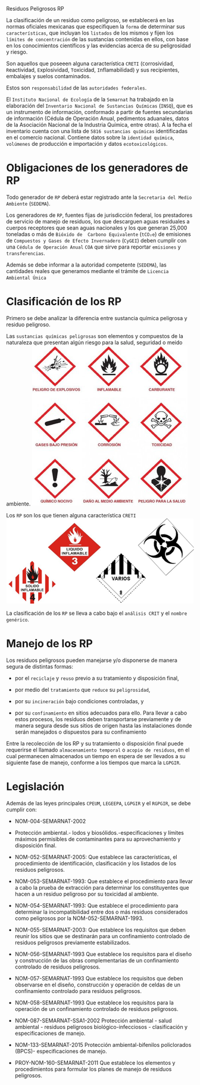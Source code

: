 Residuos Peligrosos RP

La clasificación de un residuo como peligroso, se establecerá en las normas oficiales  mexicanas que especifiquen la `forma` de determinar sus `características`, que incluyan los `listados` de los mismos y  fijen los `límites de concentración` de las sustancias contenidas en ellos, con base en los conocimientos científicos y  las evidencias acerca de su peligrosidad y riesgo.

Son aquellos que poseeen alguna característica `CRETI` (`C`orrosividad, `R`eactividad, `E`xplosividad, `T`oxicidad, `I`nflamabilidad) y sus recipientes, embalajes y suelos contaminados.

Estos son `responsabilidad` de las `autoridades federales`.

El `Instituto Nacional de Ecología` de la `Semarnat` ha trabajado en la elaboración  del `Inventario Nacional de Sustancias Químicas` (`INSQ`), que es un instrumento de información, conformado a partir de fuentes secundarias de información (Cédula de Operación Anual, pedimentos  aduanales, datos de la Asociación Nacional de la Industria Química, entre  otras). A la fecha el inventario cuenta con una lista de `5816 sustancias químicas` identificadas en el comercio nacional. Contiene datos sobre la `identidad química`, `volúmenes` de producción e importación y datos `ecotoxicológicos`.

# Obligaciones de los generadores de RP

Todo generador de `RP` deberá estar registrado ante la `Secretaria del Medio Ambiente` (`SEDEMA`).

Los generadores de `RP`, fuentes fijas de jurisdicción federal, los prestadores de servicio de manejo de residuos, los que descarguen  aguas residuales a cuerpos receptores que  sean aguas nacionales y los que generan  25,000 toneladas o más de `Bióxido de  Carbono Equivalente` (`tCO₂e`) de emisiones de `Compuestos y Gases de Efecto Invernadero` (`CyGEI`) deben cumplir con una `Cédula de Operación Anual` `COA` que sirve para reportar `emisiones` y `transferencias`.

Además se debe informar a la autoridad competente (`SEDEMA`), las cantidades reales que generamos mediante el trámite de `Licencia Ambiental Única`

# Clasificación de los RP
Primero se debe analizar la diferencia entre sustancia química peligrosa y residuo peligroso.

Las `sustancias químicas peligrosas` son elementos y compuestos de la naturaleza que presentan algún riesgo para la salud, seguridad o meido ambiente.
![7771b92fd49dead9b118cf3ad041d4f9.png](../../../img/fafc93190cc241589422ce3bdb156fb1.png)

Los `RP` son los que tienen alguna característica `CRETI`
![6c7b86a410acb352c8557ff4c8d3fc0a.png](../../../img/31b79cef792f48599036e6e0f7f4a349.png)

La clasificación de los `RP` se lleva a cabo bajo el `análisis CRIT` y el `nombre genérico`.

# Manejo de los RP
Los residuos peligrosos pueden manejarse y/o disponerse de manera segura  de distintas formas:

* por el `reciclaje` y `reuso` previo a su tratamiento y disposición final,

* por medio del `tratamiento` que `reduce` su `peligrosidad`,

* por su `incineración` bajo condiciones controladas, y

* por su `confinamiento` en sitios adecuados para ello. Para llevar a cabo estos  procesos, los residuos deben transportarse previamente y de manera segura  desde sus sitios de origen hasta las instalaciones donde serán manejados o  dispuestos para su confinamiento

Entre la recolección  de los RP y su tratamiento o  disposición final puede requerirse el llamado  `almacenamiento temporal` o `acopio de residuos`, en el  cual permanecen almacenados un tiempo en espera de  ser llevados a su siguiente fase de manejo, conforme a los  tiempos que marca la `LGPGIR`.

# Legislación
Además de las leyes principales `CPEUM`, `LEGEEPA`, `LGPGIR` y el `RGPGIR`, se debe cumplir con:

* NOM-004-SEMARNAT-2002

* Protección ambiental.- lodos y biosólidos.-especificaciones y límites máximos permisibles  de contaminantes para su aprovechamiento y disposición final.

* NOM-052-SEMARNAT-2005: Que establece las características, el procedimiento de identificación, clasificación y los  listados de los residuos peligrosos.

* NOM-053-SEMARNAT-1993: Que establece el procedimiento para llevar a cabo la prueba de extracción para  determinar los constituyentes que hacen a un residuo peligroso por su toxicidad al  ambiente.
* NOM-054-SEMARNAT-1993: Que establece el procedimiento para determinar la incompatibilidad  entre dos o más residuos considerados como peligrosos por la NOM-052-SEMARNAT-1993.

* NOM-055-SEMARNAT-2003: Que establece los requisitos que deben reunir los sitios que se  destinarán para un confinamiento controlado de residuos peligrosos  previamente estabilizados.

* NOM-056-SEMARNAT-1993 Que establece los requisitos para el diseño y construcción de las  obras complementarias de un confinamiento controlado de  residuos peligrosos.

* NOM-057-SEMARNAT-1993 Que establece los requisitos que deben observarse en el diseño, construcción y  operación de celdas de un confinamiento controlado para residuos peligrosos.

* NOM-058-SEMARNAT-1993 Que establece los requisitos para la operación de un confinamiento controlado de  residuos peligrosos.

* NOM-087-SEMARNAT-SSA1-2002 Protección ambiental - salud ambiental - residuos peligrosos biológico-infecciosos - clasificación y especificaciones de manejo.

* NOM-133-SEMARNAT-2015 Protección ambiental-bifenilos policlorados (BPCS)-  especificaciones de manejo.

* PROY-NOM-160-SEMARNAT-2011 Que establece los elementos y procedimientos para  formular los planes de manejo de residuos peligrosos.